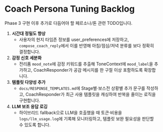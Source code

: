 # Coach Persona Tuning Backlog

Phase 3 구현 이후 추가로 다듬어야 할 페르소나/톤 관련 TODO입니다.

1. **시간대 정밀도 향상**
   - 사용자의 현지 타임존 정보를 user_preferences에 저장하고, `compose_coach_reply`에서 이를 반영해 아침/점심/저녁 분류를 보다 정확히 결정합니다.
2. **감정 신호 세분화**
   - 전리품 `mood_note`에 감정 키워드를 추출해 ToneContext에 `mood_label`을 추가하고, CoachResponder가 공감 메시지를 한 구절 이상 포함하도록 확장합니다.
3. **템플릿 다양성 추가**
   - `docs/RESPONSE_TEMPLATES.md`에 Stage별·보스전 상황별 추가 문구를 작성하고, CoachResponder가 최근 사용 템플릿을 캐싱하여 반복을 줄이는 로직을 구현합니다.
4. **LLM 보조 응답 로깅**
   - 하이브리드 fallback으로 LLM을 호출했을 때 토큰·비용을 `logs/llm_usage.log`에 기록해 모니터링하고, 템플릿 보완 필요성을 판단할 수 있도록 합니다.

